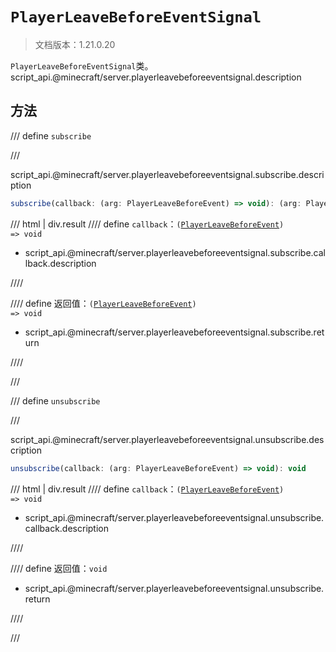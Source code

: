 # `PlayerLeaveBeforeEventSignal`

> 文档版本：1.21.0.20

`PlayerLeaveBeforeEventSignal`类。script_api.@minecraft/server.playerleavebeforeeventsignal.description

## 方法

/// define
`subscribe`


///

script_api.@minecraft/server.playerleavebeforeeventsignal.subscribe.description

```js
subscribe(callback: (arg: PlayerLeaveBeforeEvent) => void): (arg: PlayerLeaveBeforeEvent) => void
```

/// html | div.result
//// define
`callback`：<code>(<a href="../playerleavebeforeevent/">PlayerLeaveBeforeEvent</a>) =&gt; void</code>

- script_api.@minecraft/server.playerleavebeforeeventsignal.subscribe.callback.description


////

//// define
返回值：<code>(<a href="../playerleavebeforeevent/">PlayerLeaveBeforeEvent</a>) =&gt; void</code>

- script_api.@minecraft/server.playerleavebeforeeventsignal.subscribe.return


////

///


/// define
`unsubscribe`


///

script_api.@minecraft/server.playerleavebeforeeventsignal.unsubscribe.description

```js
unsubscribe(callback: (arg: PlayerLeaveBeforeEvent) => void): void
```

/// html | div.result
//// define
`callback`：<code>(<a href="../playerleavebeforeevent/">PlayerLeaveBeforeEvent</a>) =&gt; void</code>

- script_api.@minecraft/server.playerleavebeforeeventsignal.unsubscribe.callback.description


////

//// define
返回值：`void`

- script_api.@minecraft/server.playerleavebeforeeventsignal.unsubscribe.return


////

///

